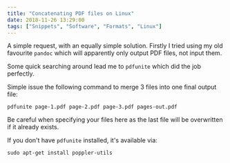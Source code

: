 ```yaml
---
title: "Concatenating PDF files on Linux"
date: 2018-11-26 13:29:00
tags: ["Snippets", "Software", "Formats", "Linux"]
---
```


A simple request, with an equally simple solution. Firstly I tried using my old favourite `pandoc` which will apparently only output PDF files, not input them.

Some quick searching around lead me to `pdfunite` which did the job perfectly.

Simple issue the following command to merge 3 files into one final output file:
```
pdfunite page-1.pdf page-2.pdf page-3.pdf pages-out.pdf
```
Be careful when specifying your files here as the last file will be overwritten if it already exists.

If you don't have `pdfunite` installed, it's available via:
```
sudo apt-get install poppler-utils
```